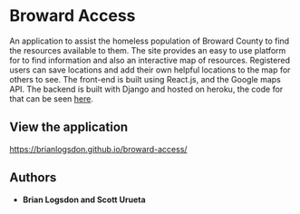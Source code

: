 # Broward Access 

An application to assist the homeless population of Broward County to find the resources available to them. 
The site provides an easy to use platform for to find information and also an interactive map of resources. Registered users can save locations and add their own helpful locations to the map for others to see. 
The front-end is built using React.js, and the Google maps API. The backend is built with Django and hosted on heroku, the code for that can be seen [here](https://github.com/brianlogsdon/broward_access_API).

## View the application


https://brianlogsdon.github.io/broward-access/



## Authors

* **Brian Logsdon and Scott Urueta**
